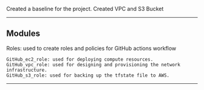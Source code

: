 Created a baseline for the project.
Created VPC and S3 Bucket

--------
Modules
--------
Roles:
used to create roles and policies for GitHub actions workflow

    GitHub_ec2_role: used for deploying compute resources.
    GitHub_vpc_role: used for designing and provisioning the network infrastructure.
    GitHub_s3_role: used for backing up the tfstate file to AWS.
----------------------------------------------------------------------------------------
